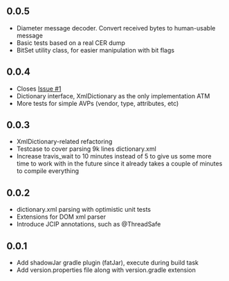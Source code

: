 0.0.5
-----
* Diameter message decoder. Convert received bytes to human-usable message
* Basic tests based on a real CER dump
* BitSet utility class, for easier manipulation with bit flags

0.0.4
-----
* Closes [Issue #1](https://github.com/IgnatBeresnev/kDiameter/issues/1)
* Dictionary interface, XmlDictionary as the only implementation ATM
* More tests for simple AVPs (vendor, type, attributes, etc)

0.0.3
-----
* XmlDictionary-related refactoring
* Testcase to cover parsing 9k lines dictionary.xml
* Increase travis_wait to 10 minutes instead of 5 to give us some more time to work with 
in the future since it already takes a couple of minutes to compile everything

0.0.2
-----
* dictionary.xml parsing with optimistic unit tests
* Extensions for DOM xml parser
* Introduce JCIP annotations, such as @ThreadSafe

0.0.1
-----
* Add shadowJar gradle plugin (fatJar), execute during build task
* Add version.properties file along with version.gradle extension